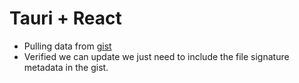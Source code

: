 # Tauri + React

- Pulling data from [gist](https://gist.github.com/Laszlo-Lazuer/d692fe74c651c06deb9e5bb8013811c2)
- Verified we can update we just need to include the file signature metadata in the gist.
